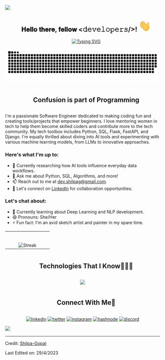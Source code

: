 
<!--horizontal divider(gradiant)-->
<img src="https://user-images.githubusercontent.com/73097560/115834477-dbab4500-a447-11eb-908a-139a6edaec5c.gif">

<!--h1 without bottom border-->
<div id="user-content-toc">
  <ul align="center">
    <h2> 𝐇𝐞𝐥𝐥𝐨 𝐭𝐡𝐞𝐫𝐞, 𝐟𝐞𝐥𝐥𝐨𝐰 <𝚍𝚎𝚟𝚎𝚕𝚘𝚙𝚎𝚛𝚜/>! <img src="https://github.com/ABSphreak/ABSphreak/blob/master/gifs/Hi.gif" width="40px"></h2>
    <p align="center">
<!--       <a href="https://git.io/typing-svg"><img src="https://readme-typing-svg.herokuapp.com?font=Bungee+Spice&size=30&duration=4000&pause=100&multiline=true&random=false&width=650&lines=I'm+Shilpa+G.+Welcome+to+my+profile!" alt="Typing SVG" /></a> -->
<a href="https://git.io/typing-svg"><img src="https://readme-typing-svg.herokuapp.com?font=Courier+New&size=30&duration=4000&pause=100&multiline=true&color=000000&background=FFFFFF00&width=650&lines=I'm+Shilpa+G.+Welcome+to+My+Profile!" alt="Typing SVG" /></a>
  </p>
  </ul>
</div>


<!--- snake -->
<div align="center">
  <img  src="https://github.com/1999AZZAR/1999AZZAR/blob/readme/resources/img/grid-snake.svg"
       alt="snake" /></a>
</div>


<!--h2 without bottom border-->
<div id="user-content-toc">
  <ul align="center">
    <summary><h2 style="display: inline-block">Confusion is part of Programming</h2></summary>
  </ul>
</div>


<!--Intro start-->

I'm a passionate Software Engineer dedicated to making coding fun and creating tools/projects that empower beginners. I love mentoring women in tech to help them become skilled coders and contribute more to the tech community. My tech toolbox includes Python, SQL, Flask, FastAPI, and Django. I'm equally thrilled about diving into AI tools and experimenting with various machine learning models, from LLMs to innovative approaches.


### Here's what I'm up to:
- 🌱 Currently researching how AI tools influence everyday data workflows.
- 💬 Ask me about Python, SQL, Algorithms, and more!
- 📫 Reach out to me at dev.shilpag@gmail.com.
- 💼 Let's connect on [LinkedIn]() for collaboration opportunities.

### Let's chat about:
- 🙌 Currently learning about Deep Learning and NLP development.
- 😄 Pronouns: She/Her
- ⚡ Fun fact: I'm an avid sketch artist and painter in my spare time.
  
<!--Intro end-->



<!--- Stats & Trophies (start) -->
<p align="center">
  <!--- Stats (start) -->
  <table align="center">
    <tr border="none">
      <td width="50%" align="center">
<!--         <img src="https://github-readme-stats.vercel.app/api?username=Shilpa-Gopal&theme=dark&show_icons=true&count_private=true" /> -->
        <br><br>
        <img title="🔥 Get streak stats for your profile at git.io/streak-stats" alt="Streak" src="https://github-readme-streak-stats.herokuapp.com/?user=Shilpa-Gopal&theme=dark&hide_border=false" /> 
      </td>
<!--       <td width="50%" align="center">
        <img src="https://github-readme-stats.anuraghazra1.vercel.app/api/top-langs/?username=Shilpa-Gopal&theme=dark&hide_border=false&langs_count=10" />
      </td> -->
    </tr>
  </table>
  <!--- Stats (end) -->


<!--- Stats & Trophies (end) -->



<!--h1 without bottom border-->
<div id="user-content-toc">
  <ul align="center">
    <summary><h2 style="display: inline-block">Technologies That I Know👨🏻‍💻</h2></summary>
  </ul>
</div>
<!--tech stack icons-->
<!-- <p align="center">
  <a href="https://skillicons.dev">
    <img src="https://skillicons.dev/icons?i=py,git,aws,css,discord,docker,postgres,dynamodb,express,figma,firebase,redis,github,html,js,linux,md,nginx,mongodb,postman,py,ts,vscode,kubernetes&perline=14" />
  </a>
</p> -->

<!-- Skills & Tools Icons (start) -->
<p align="center">
  <a href="https://skillicons.dev">
<img src="https://skillicons.dev/icons?i=py,r,sqlite,js,html,css,aws,git,docker,postgres,dynamodb,figma,firebase,redis,github,linux,md,nginx,mongodb,postman,ansible,anaconda,bash,cpp,django,eclipse,fastapi,flask,gherkin,idea,ai,jenkins,kafka,matlab,mysql,opencv,powershell,pytorch,sublime,tensorflow,ubuntu,visualstudio,vscode,bitbucket,sublime,vim,pycharm,eclipse,kubernetes&perline=14" />

  </a>
</p>
<!-- Skills & Tools Icons (end) -->



<!-- Connect with me -->
<!--h2 without bottom border-->
<div id="user-content-toc">
  <ul align="center">
    <summary><h2 style="display: inline-block">Connect With Me🤝</h2></summary>
  </ul>
</div>


<!--icons and links-->
<p align="center">
<a href="" target="blank"><img align="center" src="https://user-images.githubusercontent.com/88904952/234979284-68c11d7f-1acc-4f0c-ac78-044e1037d7b0.png" alt="linkedin" height="50" width="50" /></a>
<a href="" target="blank"><img align="center" src="https://user-images.githubusercontent.com/88904952/234980676-61bfb021-ecc8-48f7-88e6-34c1b06c4a58.png" alt="twitter" height="50" width="50" /></a> 
<a href="" target="blank"><img align="center" src="https://user-images.githubusercontent.com/88904952/234981169-2dd1e58f-4b7e-468c-8213-034ba62156c3.png" alt="instagram" height="50" width="50" /></a>
<a href="" target="blank"><img align="center" src="https://user-images.githubusercontent.com/88904952/234982196-562aea17-5532-4550-8c08-1c7cb994a541.png" alt="hashnode" height="50" width="50" /></a>
<a href="" target="blank"><img align="center" src="https://user-images.githubusercontent.com/88904952/234982627-019fd336-6248-453c-9b05-97c13fd1d207.png" alt="discord" height="50" width="50" /></a>
  
</p>


<!--profile visit count-->
<div align="center">
  
<!-- [![](https://visitcount.itsvg.in/api?id=Shilpa-Gopal&icon=3&color=6)](https://visitcount.itsvg.in) -->
  
</div>



<!--horizontal divider(gradiant)-->
<img src="https://user-images.githubusercontent.com/73097560/115834477-dbab4500-a447-11eb-908a-139a6edaec5c.gif">

----------------------------------------------------------------------
Credit: [Shilpa-Gopal](https://github.com/Shilpa-Gopal)

Last Edited on: 29/4/2023
